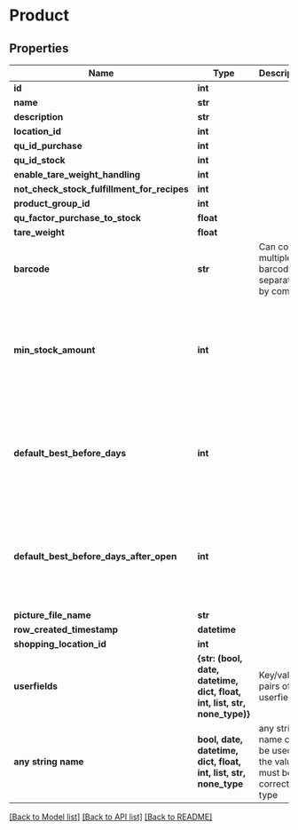 # Product


## Properties
Name | Type | Description | Notes
------------ | ------------- | ------------- | -------------
**id** | **int** |  | [optional] 
**name** | **str** |  | [optional] 
**description** | **str** |  | [optional] 
**location_id** | **int** |  | [optional] 
**qu_id_purchase** | **int** |  | [optional] 
**qu_id_stock** | **int** |  | [optional] 
**enable_tare_weight_handling** | **int** |  | [optional] 
**not_check_stock_fulfillment_for_recipes** | **int** |  | [optional] 
**product_group_id** | **int** |  | [optional] 
**qu_factor_purchase_to_stock** | **float** |  | [optional] 
**tare_weight** | **float** |  | [optional] 
**barcode** | **str** | Can contain multiple barcodes separated by comma | [optional] 
**min_stock_amount** | **int** |  | [optional]  if omitted the server will use the default value of 0
**default_best_before_days** | **int** |  | [optional]  if omitted the server will use the default value of 0
**default_best_before_days_after_open** | **int** |  | [optional]  if omitted the server will use the default value of 0
**picture_file_name** | **str** |  | [optional] 
**row_created_timestamp** | **datetime** |  | [optional] 
**shopping_location_id** | **int** |  | [optional] 
**userfields** | **{str: (bool, date, datetime, dict, float, int, list, str, none_type)}** | Key/value pairs of userfields | [optional] 
**any string name** | **bool, date, datetime, dict, float, int, list, str, none_type** | any string name can be used but the value must be the correct type | [optional]

[[Back to Model list]](../README.md#documentation-for-models) [[Back to API list]](../README.md#documentation-for-api-endpoints) [[Back to README]](../README.md)


